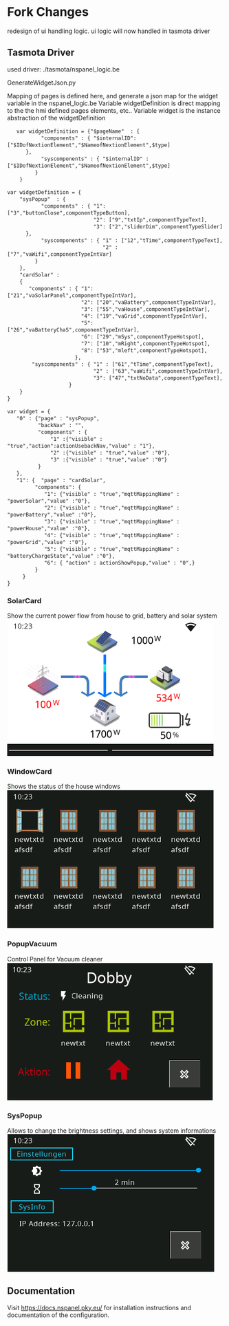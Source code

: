 # Fork Changes
redesign of ui handling logic.
ui logic will now handled in tasmota driver 

## Tasmota Driver
used driver: ./tasmota/nspanel_logic.be

GenerateWidgetJson.py

Mapping of pages is defined here, and generate a json map for the widget variable in the nspanel_logic.be
Variable widgetDefinition is direct mapping to the the hmi defined pages elements, etc..
Variable widget is the instance abstraction of the widgetDefinition


```
   var widgetDefinition = {"$pageName"  : {
           "components" : { "$internalID": ["$IDofNextionElement","$NameofNextionElement",$type]    
      },
           "syscomponents" : { "$internalID" : ["$IDofNextionElement","$NameofNextionElement",$type]
         }
    }
```

```
var widgetDefinition = {
    "sysPopup"  : {
           "components" : { "1": ["3","buttonClose",componentTypeButton],
                            "2": ["9","txtIp",componentTypeText], 
                            "3": ["2","sliderDim",componentTypeSlider]       
      },
           "syscomponents" : { "1" : ["12","tTime",componentTypeText],
                               "2" : ["7","vaWifi",componentTypeIntVar] 
         }
    },
    "cardSolar" :
    {      
       "components" : { "1": ["21","vaSolarPanel",componentTypeIntVar],
                        "2": ["20","vaBattery",componentTypeIntVar], 
                        "3": ["55","vaHouse",componentTypeIntVar],  
                        "4": ["19","vaGrid",componentTypeIntVar],
                        "5": ["26","vaBatteryChaS",componentTypeIntVar],                   
                        "6": ["29","mSys",componentTypeHotspot], 
                        "7": ["10","mRight",componentTypeHotspot],
                        "8": ["53","mleft",componentTypeHotspot],        
                      },
        "syscomponents" : { "1" : ["61","tTime",componentTypeText],
                            "2" : ["63","vaWifi",componentTypeIntVar],
                            "3": ["47","txtNoData",componentTypeText],
                    }
    }    
}
```

```
var widget = {
   "0" : {"page" : "sysPopup",
          "backNav" : "",
          "components" : {
              "1" :{"visible" : "true","action":actionUsebackNav,"value" : "1"},
              "2" :{"visible" : "true","value" :"0"},
              "3" :{"visible" : "true","value" :"0"}
          }
   },
   "1": {  "page" : "cardSolar",
         "components": { 
            "1": {"visible" : "true","mqttMappingName" : "powerSolar","value" :"0"},
            "2": {"visible" : "true","mqttMappingName" : "powerBattery","value" :"0"},
            "3": {"visible" : "true","mqttMappingName" : "powerHouse","value" :"0"},
            "4": {"visible" : "true","mqttMappingName" : "powerGrid","value" :"0"},
            "5": {"visible" : "true","mqttMappingName" : "batteryChargeState","value" :"0"},                        
            "6": { "action" : actionShowPopup,"value" : "0",}
         }         
     }
}
```
### SolarCard
Show the current power flow from house to grid, battery and solar system
![screens-cardSolar](doc-pics/card-solar.png)


### WindowCard
Shows the status of the house windows
![screens-cardWindow](doc-pics/card-window.png)

### PopupVacuum
Control Panel for Vacuum cleaner
![screens-popupVacuum](doc-pics/popupVacuum.png)

### SysPopup
Allows to change the brightness settings, and shows system informations
![screens-sysPopup](doc-pics/sysPopup.PNG)
## Documentation

Visit https://docs.nspanel.pky.eu/ for installation instructions and documentation of the configuration.
